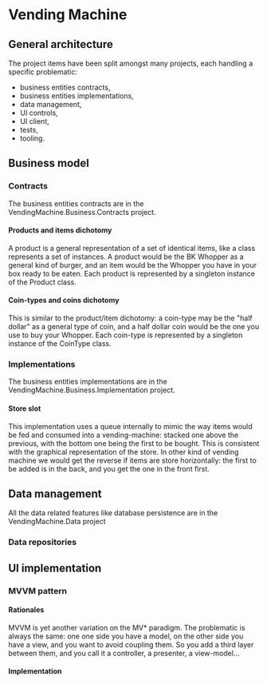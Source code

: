 # Vending Machine
## General architecture
The project items have been split amongst many projects, each handling a specific problematic:
- business entities contracts,
- business entities implementations,
- data management,
- UI controls,
- UI client,
- tests,
- tooling.
## Business model
### Contracts
The business entities contracts are in the VendingMachine.Business.Contracts project.
#### Products and items dichotomy
A product is a general representation of a set of identical items, like a class represents a set of instances.
A product would be the BK Whopper as a general kind of burger, and an item would be the Whopper you have in your box ready to be eaten.
Each product is represented by a singleton instance of the Product class.
#### Coin-types and coins dichotomy
This is similar to the product/item dichotomy: a coin-type may be the "half dollar" as a general type of coin, and a half dollar coin would be the one you use to buy your Whopper.
Each coin-type is represented by a singleton instance of the CoinType class.
### Implementations
The business entities implementations are in the VendingMachine.Business.Implementation project.
#### Store slot
This implementation uses a queue internally to mimic the way items would be fed and consumed into a vending-machine: stacked one above the previous, with the bottom one being the first to be bought.
This is consistent with the graphical representation of the store.
In other kind of vending machine we would get the reverse if items are store horizontally: the first to be added is in the back, and you get the one in the front first.
## Data management
All the data related features like database persistence are in the VendingMachine.Data project
### Data repositories
## UI implementation
### MVVM pattern
#### Rationales
MVVM is yet another variation on the MV* paradigm.
The problematic is always the same: one one side you have a model, on the other side you have a view, and you want to avoid coupling them.
So you add a third layer between them, and you call it a controller, a presenter, a view-model...
#### Implementation
